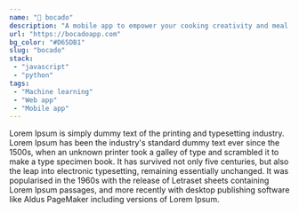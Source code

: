 ```yaml
---
name: "🥑 bocado"
description: "A mobile app to empower your cooking creativity and meal planification"
url: "https://bocadoapp.com"
bg_color: "#D65DB1"
slug: "bocado"
stack:
 - "javascript"
 - "python"
tags:
 - "Machine learning"
 - "Web app"
 - "Mobile app" 
---
```

Lorem Ipsum is simply dummy text of the printing and typesetting industry. Lorem Ipsum has been the industry's standard dummy text ever since the 1500s, when an unknown printer took a galley of type and scrambled it to make a type specimen book. It has survived not only five centuries, but also the leap into electronic typesetting, remaining essentially unchanged. It was popularised in the 1960s with the release of Letraset sheets containing Lorem Ipsum passages, and more recently with desktop publishing software like Aldus PageMaker including versions of Lorem Ipsum.